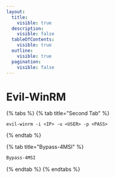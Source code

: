 ```yaml
---
layout:
  title:
    visible: true
  description:
    visible: false
  tableOfContents:
    visible: true
  outline:
    visible: true
  pagination:
    visible: false
---
```


# Evil-WinRM



{% tabs %}
{% tab title="Second Tab" %}
```
evil-winrm -i <IP> -u <USER> -p <PASS>
```
{% endtab %}

{% tab title="Bypass-4MSI" %}
```powershell
Bypass-4MSI
```
{% endtab %}
{% endtabs %}
